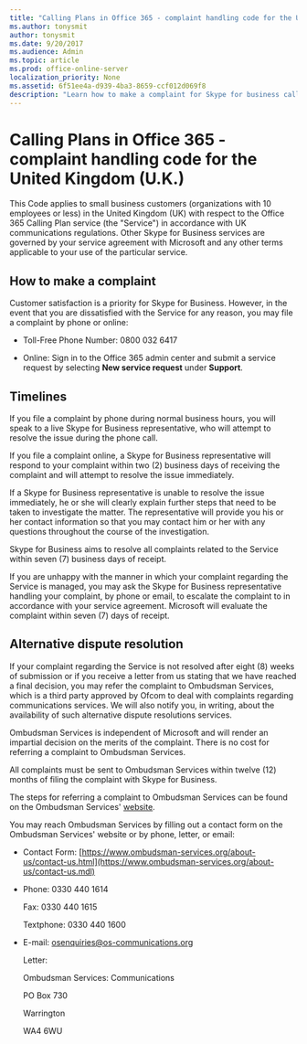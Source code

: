 ```yaml
---
title: "Calling Plans in Office 365 - complaint handling code for the United Kingdom (U.K.)"
ms.author: tonysmit
author: tonysmit
ms.date: 9/20/2017
ms.audience: Admin
ms.topic: article
ms.prod: office-online-server
localization_priority: None
ms.assetid: 6f51ee4a-d939-4ba3-8659-ccf012d069f8
description: "Learn how to make a complaint for Skype for business calling services (PSTN Calling in the United Kingdom), what the timelines are for replies, and how to resolve disputes for unresolved complaints. "
---
```


# Calling Plans in Office 365 - complaint handling code for the United Kingdom (U.K.)

This Code applies to small business customers (organizations with 10 employees or less) in the United Kingdom (UK) with respect to the Office 365 Calling Plan service (the "Service") in accordance with UK communications regulations. Other Skype for Business services are governed by your service agreement with Microsoft and any other terms applicable to your use of the particular service.
  
## How to make a complaint

Customer satisfaction is a priority for Skype for Business. However, in the event that you are dissatisfied with the Service for any reason, you may file a complaint by phone or online:
  
- Toll-Free Phone Number: 0800 032 6417
    
- Online: Sign in to the Office 365 admin center and submit a service request by selecting **New service request** under **Support**. 
    
## Timelines

If you file a complaint by phone during normal business hours, you will speak to a live Skype for Business representative, who will attempt to resolve the issue during the phone call.
  
If you file a complaint online, a Skype for Business representative will respond to your complaint within two (2) business days of receiving the complaint and will attempt to resolve the issue immediately.
  
If a Skype for Business representative is unable to resolve the issue immediately, he or she will clearly explain further steps that need to be taken to investigate the matter. The representative will provide you his or her contact information so that you may contact him or her with any questions throughout the course of the investigation.
  
Skype for Business aims to resolve all complaints related to the Service within seven (7) business days of receipt. 
  
If you are unhappy with the manner in which your complaint regarding the Service is managed, you may ask the Skype for Business representative handling your complaint, by phone or email, to escalate the complaint to in accordance with your service agreement. Microsoft will evaluate the complaint within seven (7) days of receipt.
  
## Alternative dispute resolution

If your complaint regarding the Service is not resolved after eight (8) weeks of submission or if you receive a letter from us stating that we have reached a final decision, you may refer the complaint to Ombudsman Services, which is a third party approved by Ofcom to deal with complaints regarding communications services. We will also notify you, in writing, about the availability of such alternative dispute resolutions services. 
  
Ombudsman Services is independent of Microsoft and will render an impartial decision on the merits of the complaint. There is no cost for referring a complaint to Ombudsman Services. 
  
All complaints must be sent to Ombudsman Services within twelve (12) months of filing the complaint with Skype for Business.
  
The steps for referring a complaint to Ombudsman Services can be found on the Ombudsman Services' [website](http://go.microsoft.com/fwlink/?LinkID=820708&amp;clcid=0x809).
  
You may reach Ombudsman Services by filling out a contact form on the Ombudsman Services' website or by phone, letter, or email:
  
- Contact Form: [https://www.ombudsman-services.org/about-us/contact-us.html](https://www.ombudsman-services.org/about-us/contact-us.mdl)
    
- Phone: 0330 440 1614
    
    Fax: 0330 440 1615
    
    Textphone: 0330 440 1600
    
- E-mail: [osenquiries@os-communications.org](mailto:osenquiries@os-communications.org)
    
    Letter:
    
    Ombudsman Services: Communications
    
    PO Box 730
    
    Warrington
    
    WA4 6WU
    

